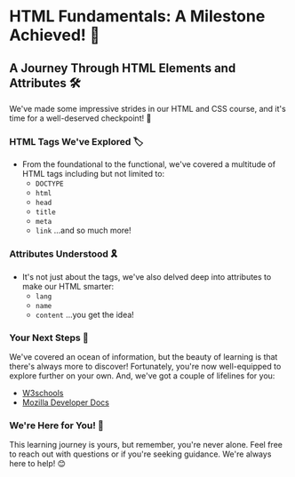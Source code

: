 # HTML Fundamentals: A Milestone Achieved! 🎉

## A Journey Through HTML Elements and Attributes 🛠️

We've made some impressive strides in our HTML and CSS course, and it's time for a well-deserved checkpoint! 🎯

### HTML Tags We've Explored 🏷️

- From the foundational to the functional, we've covered a multitude of HTML tags including but not limited to:
  - `DOCTYPE`
  - `html`
  - `head`
  - `title`
  - `meta`
  - `link`
    ...and so much more!

### Attributes Understood 🎗️

- It's not just about the tags, we've also delved deep into attributes to make our HTML smarter:
  - `lang`
  - `name`
  - `content`
    ...you get the idea!

### Your Next Steps 🚀

We've covered an ocean of information, but the beauty of learning is that there's always more to discover! Fortunately, you're now well-equipped to explore further on your own. And, we've got a couple of lifelines for you:

- [W3schools](https://www.w3schools.com/)
- [Mozilla Developer Docs](https://developer.mozilla.org)

### We're Here for You! 💬

This learning journey is yours, but remember, you're never alone. Feel free to reach out with questions or if you're seeking guidance. We're always here to help! 😊
